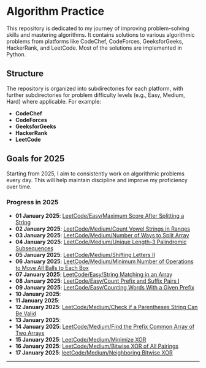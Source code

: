# Algorithm Practice

This repository is dedicated to my journey of improving problem-solving skills and mastering algorithms. It contains solutions to various algorithmic problems from platforms like CodeChef, CodeForces, GeeksforGeeks, HackerRank, and LeetCode. Most of the solutions are implemented in Python.

## Structure

The repository is organized into subdirectories for each platform, with further subdirectories for problem difficulty levels (e.g., Easy, Medium, Hard) where applicable. For example:

- **CodeChef**
- **CodeForces**
- **GeeksforGeeks**
- **HackerRank**
- **LeetCode**

## Goals for 2025

Starting from 2025, I aim to consistently work on algorithmic problems every day. This will help maintain discipline and improve my proficiency over time.

### Progress in 2025

- **01 January 2025**: [LeetCode/Easy/Maximum Score After Splitting a String](./LeetCode/Easy/Maximum%20Score%20After%20Splitting%20a%20String/)
- **02 January 2025**: [LeetCode/Medium/Count Vowel Strings in Ranges](./LeetCode/Medium/Count%20Vowel%20Strings%20in%20Ranges/)
- **03 January 2025**: [LeetCode/Medium/Number of Ways to Split Array](./LeetCode/Medium/Number%20of%20Ways%20to%20Split%20Array/)
- **04 January 2025**: [LeetCode/Medium/Unique Length-3 Palindromic Subsequences](./LeetCode/Medium/Unique%20Length-3%20Palindromic%20Subsequences/)
- **05 January 2025**: [LeetCode/Medium/Shifting Letters II](./LeetCode/Medium/Shifting%20Lett%20II)
- **06 January 2025**: [LeetCode/Medium/Minimum Number of Operations to Move All Balls to Each Box](./LeetCode/Medium/Minimum%20Number%20of%20Operations%20to%20Move%20All%20Balls%20to%20Each%20Box/)
- **07 January 2025**: [LeetCode/Easy/String Matching in an Array](./LeetCode/Easy/String%20Matching%20in%20an%20Array/)
- **08 January 2025**: [LeetCode/Easy/Count Prefix and Suffix Pairs I](./LeetCode/Easy/Count%20Prefix%20and%20Suffix%20Pairs%20I/)
- **09 January 2025**: [LeetCode/Easy/Counting Words With a Given Prefix](./LeetCode/Easy/Counting%20Words%20With%20a%20Given%20Prefix/)
- **10 January 2025**:
- **11 January 2025**: 
- **12 January 2025**: [LeetCode/Medium/Check if a Parentheses String Can Be Valid](./LeetCode/Medium/Check%20if%20a%20Parentheses%20String%20Can%20Be%20Valid/)
- **13 January 2025**:
- **14 January 2025**: [LeetCode/Medium/Find the Prefix Common Array of Two Arrays](./LeetCode/Medium/Find%20the%20Prefix%20Common%20Array%20of%20Two%20Arrays/)
- **15 January 2025**: [LeetCode/Medium/Minimize XOR](./LeetCode/Medium/Minimize%20XOR/)
- **16 January 2025**: [LeetCode/Medium/Bitwise XOR of All Pairings](./LeetCode/Medium/Bitwise%20XOR%20of%20All%20Pairings/)
- **17 January 2025**: [leetCode/Medium/Neighboring Bitwise XOR](./LeetCode/Medium/Neighboring%20Bitwise%20XOR/)
---

